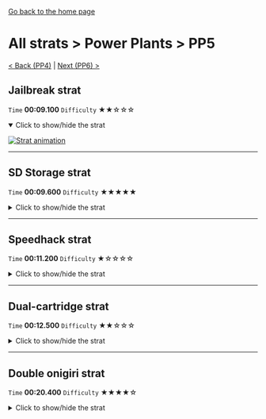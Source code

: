 [Go back to the home page](https://github.com/Doublevil/scbspeedrun)

# All strats > Power Plants > PP5

[< Back (PP4)](https://github.com/Doublevil/scbspeedrun/blob/main/levels/all_lvl/pp/PP4.md) | [Next (PP6) >](https://github.com/Doublevil/scbspeedrun/blob/main/levels/all_lvl/pp/PP6.md)

## Jailbreak strat

`Time` **00:09.100** `Difficulty` ★★☆☆☆
<details open>
  <summary>Click to show/hide the strat</summary>

  [![Strat animation](https://github.com/Doublevil/scbspeedrun/blob/main/media/levels/pp/PP5_JailbreakOnigiri.webp)](https://github.com/Doublevil/scbspeedrun/blob/main/media/levels/pp/PP5_JailbreakOnigiri.mp4?raw=true)
</details>

---
## SD Storage strat

`Time` **00:09.600** `Difficulty` ★★★★★
<details>
  <summary>Click to show/hide the strat</summary>

  [![Strat animation](https://github.com/Doublevil/scbspeedrun/blob/main/media/levels/pp/PP5_SDStorage.webp)](https://github.com/Doublevil/scbspeedrun/blob/main/media/levels/pp/PP5_SDStorage.mp4?raw=true)

  **Notes**
  - This strat uses SD Storage. You can learn more about it in the "Jump cart techs" section of this guide.
  - Some of these walls are pretty hard to consistently grab. Be careful with your positioning.
</details>

---
## Speedhack strat

`Time` **00:11.200** `Difficulty` ★☆☆☆☆
<details>
  <summary>Click to show/hide the strat</summary>

  [![Strat animation](https://github.com/Doublevil/scbspeedrun/blob/main/media/levels/pp/PP5_S_Strat.webp)](https://github.com/Doublevil/scbspeedrun/blob/main/media/levels/pp/PP5_S_Strat.mp4?raw=true)
</details>

---
## Dual-cartridge strat

`Time` **00:12.500** `Difficulty` ★★☆☆☆
<details>
  <summary>Click to show/hide the strat</summary>

  [![Strat animation](https://github.com/Doublevil/scbspeedrun/blob/main/media/levels/pp/PP5_DualStrat.webp)](https://github.com/Doublevil/scbspeedrun/blob/main/media/levels/pp/PP5_DualStrat.mp4?raw=true)
</details>

---
## Double onigiri strat

`Time` **00:20.400** `Difficulty` ★★★★☆
<details>
  <summary>Click to show/hide the strat</summary>

  [![Strat animation](https://github.com/Doublevil/scbspeedrun/blob/main/media/levels/pp/PP5_DoubleOnigiriStrat.webp)](https://github.com/Doublevil/scbspeedrun/blob/main/media/levels/pp/PP5_DoubleOnigiriStrat.mp4?raw=true)

  **Notes**
  - Both onigiris are among the harder ones in the main levels, so collecting both of them and trying to go fast while you do is very hard.
</details>
